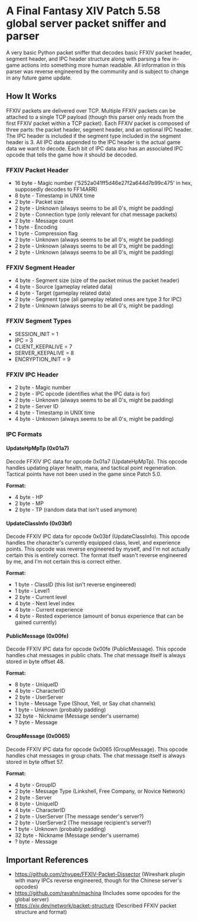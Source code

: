 # A Final Fantasy XIV Patch 5.58 global server packet sniffer and parser

A very basic Python packet sniffer that decodes basic FFXIV packet header, segment header, and IPC header structure along with parsing a few in-game actions into something more human readable. All information in this parser was reverse engineered by the community and is subject to change in any future game update.

## How It Works
FFXIV packets are delivered over TCP. Multiple FFXIV packets can be attached to a single TCP payload (though this parser only reads from the first FFXIV packet within a TCP packet). Each FFXIV packet is composed of three parts: the packet header, segment header, and an optional IPC header. The IPC header is included if the segment type included in the segment header is 3. All IPC data appended to the IPC header is the actual game data we want to decode. Each bit of IPC data also has an associated IPC opcode that tells the game how it should be decoded.

### FFXIV Packet Header
* 16 byte - Magic number ('5252a041ff5d46e27f2a644d7b99c475' in hex, supposedly decodes to FF14ARR)
* 8 byte - Timestamp in UNIX time
* 2 byte - Packet size
* 2 byte - Unknown (always seems to be all 0's, might be padding)
* 2 byte - Connection type (only relevant for chat message packets)
* 2 byte - Message count
* 1 byte - Encoding
* 1 byte - Compression flag
* 2 byte - Unknown (always seems to be all 0's, might be padding)
* 2 byte - Unknown (always seems to be all 0's, might be padding)
* 2 byte - Unknown (always seems to be all 0's, might be padding)

### FFXIV Segment Header
* 4 byte - Segment size (size of the packet minus the packet header)
* 4 byte - Source (gameplay related data)
* 4 byte - Target (gameplay related data)
* 2 byte - Segment type (all gameplay related ones are type 3 for IPC)
* 2 byte - Unknown (always seems to be all 0's, might be padding)

### FFXIV Segment Types
* SESSION_INIT = 1
* IPC = 3
* CLIENT_KEEPALIVE = 7
* SERVER_KEEPALIVE = 8
* ENCRYPTION_INIT = 9

### FFXIV IPC Header
* 2 byte - Magic number
* 2 byte - IPC opcode (identifies what the IPC data is for)
* 2 byte - Unknown (always seems to be all 0's, might be padding)
* 2 byte - Server ID
* 4 byte - Timestamp in UNIX time
* 4 byte - Unknown (always seems to be all 0's, might be padding)

### IPC Formats

#### UpdateHpMpTp (0x01a7)
Decode FFXIV IPC data for opcode 0x01a7 (UpdateHpMpTp). This opcode handles updating player health, mana, and tactical point regeneration. Tactical points have not been used in the game since Patch 5.0.

**Format:**
* 4 byte - HP
* 2 byte - MP
* 2 byte - TP (random data that isn't used anymore)

#### UpdateClassInfo (0x03bf)
Decode FFXIV IPC data for opcode 0x03bf (UpdateClassInfo). This opcode handles the character's currently equipped class, level, and experience points. This opcode was reverse engineered by myself, and I'm not actually certain this is entirely correct. The format itself wasn't reverse engineered by me, and I'm not certain this is correct either.

**Format:**
* 1 byte - ClassID (this list isn't reverse engineered)
* 1 byte - Level1
* 2 byte - Current level
* 4 byte - Next level index
* 4 byte - Current experience
* 4 byte - Rested experience (amount of bonus experience that can be gained currently)

#### PublicMessage (0x00fe)
Decode FFXIV IPC data for opcode 0x00fe (PublicMessage). This opcode handles chat messages in public chats. The chat message itself is always stored in byte offset 48.

**Format:**
* 8 byte - UniqueID
* 4 byte - CharacterID
* 2 byte - UserServer
* 1 byte - Message Type (Shout, Yell, or Say chat channels)
* 1 byte - Unknown (probably padding)
* 32 byte - Nickname (Message sender's username)
* ? byte - Message

#### GroupMessage (0x0065)
Decode FFXIV IPC data for opcode 0x0065 (GroupMessage). This opcode handles chat messages in group chats. The chat message itself is always stored in byte offset 57.

**Format:**
* 4 byte - GroupID
* 2 byte - Message Type (Linkshell, Free Company, or Novice Network)
* 2 byte - Server
* 8 byte - UniqueID
* 4 byte - CharacterID
* 2 byte - UserServer (The message sender's server?)
* 2 byte - UserServer2 (The message recipient's server?)
* 1 byte - Unknown (probably padding)
* 32 byte - Nickname (Message sender's username)
* ? byte - Message

## Important References
* https://github.com/zhyupe/FFXIV-Packet-Dissector (Wireshark plugin with many IPCs reverse engineered, though for the Chinese server's opcodes)
* https://github.com/ravahn/machina (Includes some opcodes for the global server)
* https://xiv.dev/network/packet-structure (Described FFXIV packet structure and format)
